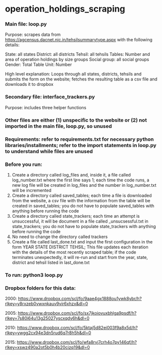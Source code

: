 # operation_holdings_scraping

### Main file: loop.py 

Purpose: scrapes data from https://agcensus.dacnet.nic.in/tehsilsummarytype.aspx with the following details: 

State: all states
District: all districts
Tehsil: all tehsils
Tables: Number and area of operation holdings by size groups
Social group: all social groups 
Gender:  Total
Table Unit: Number

High level explanation: Loops through all states, districts, tehsils and submits the form on the website; fetches the resulting table as a csv file and downloads it to dropbox 

### Secondary file: interface_trackers.py 

Purpose: includes three helper functions 

### Other files are either (1) unspecific to the website or (2) not imported in the main file, loop.py, so unused

### Requirements: refer to requirements.txt for necessary python libraries/installments; refer to the import statements in loop.py to understand while files are unused 

### Before you run: 
1. Create a directory called log_files and, inside it, a file called log_number.txt where the first line says 1; each time the code runs, a new log file will be created in log_files and the number in log_number.txt will be incremented
2. Create a directory called saved_tables; each time a file is downloaded from the website, a csv file with the information from the table will be created in saved_tables; you do not have to populate saved_tables with anything before running the code
3. Create a directory called state_trackers; each time an attempt is unsuccessful, it will be document in a file called <STATE>_unsucsessful.txt in state_trackers; you do not have to populate state_trackers with anything before running the code
4. No need to change the directory called trackers
5. Create a file called last_done.txt and input the first configuration in the form
YEAR
STATE
DISTRICT
TEHSIL; 
This file updates each iteration with the details of the most recently scraped table; if the code terminates unexpectedly, it will re-run and start from the year, state, district and tehsil listed in last_done.txt 

### To run: python3 loop.py 

### Dropbox folders for this data: 

2000: https://www.dropbox.com/scl/fo/9aae4gx1888ou1ywk8ybr/h?rlkey=y8rxzeb0vwxnkauv9vir6xhzx&dl=0

2005: https://www.dropbox.com/scl/fo/sx7jkoiovuxbhlga9psdf/h?rlkey=7s80i64u13g25027yscxqdy6h&dl=0

2010: https://www.dropbox.com/scl/fo/5ktaj5d82ei003f9a8x5d/h?rlkey=ywgg2cx94e3dn5rud6q7r8h5h&dl=0

2015: https://www.dropbox.com/scl/fo/wfa8rvj7crh4o7py146qf/h?rlkey=xswz490a2ot5b0h4b20cizq19&dl=0
